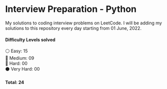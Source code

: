 # Interview Preparation - Python

My solutions to coding interview problems on LeetCode. I will be adding my solutions to this repository every day starting from 01 June, 2022.

#### Difficulty Levels solved </br>

⚪ Easy: 15 </br>
🔵 Medium: 09 </br>
🔴 Hard: 00  </br>
⚫ Very Hard: 00  </br>

#### Total: 24
